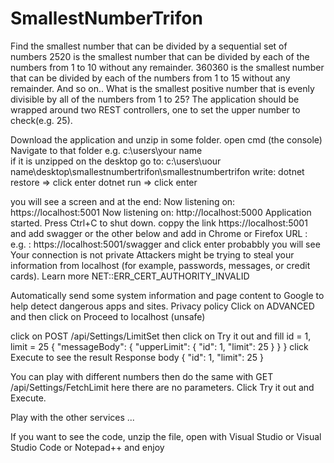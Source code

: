 # SmallestNumberTrifon
Find the smallest number that can be divided by a sequential set of numbers
2520 is the smallest number that can be divided by each of the numbers from 1 to 10 without any remainder.
360360 is the smallest number that can be divided by each of the numbers from 1 to 15 without any remainder.
And so on..
What is the smallest positive number that is evenly divisible by all of the numbers from 1 to 25?
The application should be wrapped around two REST controllers, one to set the upper number to check(e.g. 25).

Download the application and unzip in some folder.
open cmd (the console) 
Navigate to that folder
e.g. c:\users\your name\
if it is unzipped on the desktop
go to:
c:\users\uour name\desktop\smallestnumbertrifon\smallestnumbertrifon
write:
dotnet restore  => click enter
dotnet run => click enter

you will see a screen and at the end:
Now listening on: https://localhost:5001
Now listening on: http://localhost:5000
Application started. Press Ctrl+C to shut down.
coppy the link https://localhost:5001 and add swagger or the other below and add in Chrome or Firefox URL : e.g. : https://localhost:5001/swagger and click enter
probabbly you will see 
Your connection is not private
Attackers might be trying to steal your information from localhost (for example, passwords, messages, or credit cards). Learn more
NET::ERR_CERT_AUTHORITY_INVALID
 
Automatically send some system information and page content to Google to help detect dangerous apps and sites. Privacy policy
Click on ADVANCED and then click on Proceed to localhost (unsafe)

click on POST
/api/Settings/LimitSet
then click on Try it out and fill id = 1, limit = 25
{
  "messageBody": {
    "upperLimit": {
      "id": 1,
      "limit": 25
    }
  }
}
click Execute to see the result
Response body
{
  "id": 1,
  "limit": 25
}

You can play with different numbers
then do the same with GET
/api/Settings/FetchLimit
here there are no parameters. Click Try it out and Execute.

Play with the other services ...

If you want to see the code, unzip the file, open with Visual Studio or Visual Studio Code or Notepad++ and enjoy


